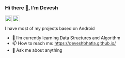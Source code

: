 ### Hi there 👋, I'm Devesh
<a href="https://www.linkedin.com/in/devesh-bhatla-14810697/">
  <img align="left" alt="Devesh's LinkdeIn" width="22px" src="https://cdn.jsdelivr.net/npm/simple-icons@v3/icons/linkedin.svg" />
  </a>
  <a href="https://twitter.com/BhatlaDevesh">
  <img align="left" alt="Devesh's Twitter" width="22px" src="https://cdn.jsdelivr.net/npm/simple-icons@v3/icons/twitter.svg" />
</a>

  </br>
  </br>
I have most of my projects based on Android 

- 🌱 I’m currently learning Data Structures and Algorithm
- 📫 How to reach me: <https://deveshbhatla.github.io/>
- 💬 Ask me about anything

<!--
**Deveshbhatla/Deveshbhatla** is a ✨ _special_ ✨ repository because its `README.md` (this file) appears on your GitHub profile.

Here are some ideas to get you started:

- 🔭 I’m currently working on ...
- 🌱 I’m currently learning ...
- 👯 I’m looking to collaborate on ...
- 🤔 I’m looking for help with ...
- 💬 Ask me about ...
- 📫 How to reach me: ...
- 😄 Pronouns: ...
- ⚡ Fun fact: ...
-->
